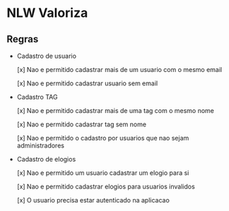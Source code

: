 # NLW Valoriza

## Regras

- Cadastro de usuario

   [x] Nao e permitido cadastrar mais de um usuario com o mesmo email

   [x] Nao e permitido cadastrar usuario sem email

- Cadastro TAG

    [x] Nao e permitido cadastrar mais de uma tag com o mesmo nome 

    [x] Nao e permitido cadastrar tag sem nome 

    [x] Nao e permitido o cadastro por usuarios que nao sejam administradores

- Cadastro de elogios 

    [x] Nao e permitido um usuario cadastrar um elogio para si 

    [x] Nao e permitido cadastrar elogios para usuarios invalidos 

    [x] O usuario precisa estar autenticado na aplicacao 
